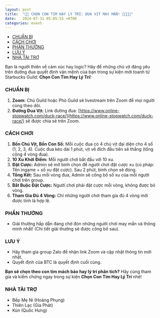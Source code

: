 ```yaml
---
layout: post
title:  "💖🧠 CHỌN CON TIM HAY LÝ TRÍ: ĐUA VỊT MAY MẮN! 🦆🦆🦆🦆"
date:   2024-07-31 05:05:55 +0700
categories: event
---
```

- [CHUẨN BỊ](#chuẩn-bị)
- [CÁCH CHƠI](#cách-chơi)
- [PHẦN THƯỞNG](#phần-thưởng)
- [LƯU Ý](#lưu-ý)
- [NHÀ TÀI TRỢ](#nhà-tài-trợ)

Bạn là người thiên về cảm xúc hay logic? Hãy để những chú vịt đáng yêu trên đường đua quyết định vận mệnh của bạn trong sự kiện mới toanh từ Starbucks Guild: **Chọn Con Tim Hay Lý Trí**!

### CHUẨN BỊ

1. **Zoom:** Chủ Guild hoặc Phó Guild sẽ livestream trên Zoom để mọi người cùng theo dõi.
2. **Đường Đua Vịt:** Link đường đua: [https://www.online-stopwatch.com/duck-race/](https://www.online-stopwatch.com/duck-race/) sẽ được chia sẻ trên Zoom.

### CÁCH CHƠI

1. **Bốn Chú Vịt, Bốn Con Số:** Mỗi cuộc đua có 4 chú vịt đại diện cho 4 số (1, 2, 3, 4). Cuộc đua kéo dài 1 phút, vịt về đích đầu tiên sẽ thắng (tổng cộng 4 vòng đua).
2. **10 Xu Khởi Điểm:** Mỗi người chơi bắt đầu với 10 xu.
3. **Đặt Cược:** Admin sẽ mở bình chọn để người chơi đặt cược xu (cú pháp: Tên ingame + số xu đặt cược). Sau 2 phút, bình chọn sẽ đóng.
4. **Tổng Kết:** Sau mỗi vòng đua, Admin sẽ công bố số xu của mỗi người chơi trên group.
5. **Bắt Buộc Đặt Cược:** Người chơi phải đặt cược mỗi vòng, không được bỏ vòng.
6. **Tham Gia Đủ 4 Vòng:** Chỉ những người chơi tham gia đủ 4 vòng mới được tính là hợp lệ.

### PHẦN THƯỞNG

- Giải thưởng hấp dẫn đang chờ đón những người chơi may mắn và thông minh nhất! (Chi tiết giải thưởng sẽ được công bố sau).

### LƯU Ý

- Hãy tham gia group Zalo để nhận link Zoom và cập nhật thông tin mới nhất.
- Quyết định của BTC là quyết định cuối cùng.

**Bạn sẽ chọn theo con tim mách bảo hay lý trí phân tích?** Hãy cùng tham gia và kiểm chứng ngay trong sự kiện **Chọn Con Tim Hay Lý Trí** nhé!

### NHÀ TÀI TRỢ

- Bếp Mẹ Ni (Hoàng Phụng)
- Thiên Lạc (Gia Phát)
- Kún (Quốc Hưng)
